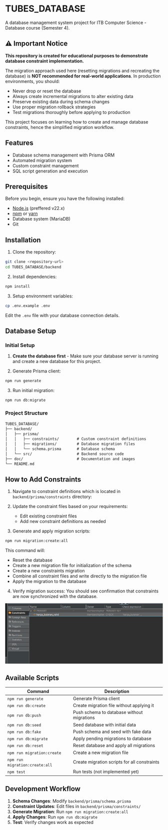 # TUBES_DATABASE

A database management system project for ITB Computer Science - Database course (Semester 4).

## ⚠️ Important Notice

**This repository is created for educational purposes to demonstrate database constraint implementation.**

The migration approach used here (resetting migrations and recreating the database) is **NOT recommended for real-world applications**. In production environments, you should:

- Never drop or reset the database
- Always create incremental migrations to alter existing data
- Preserve existing data during schema changes
- Use proper migration rollback strategies
- Test migrations thoroughly before applying to production

This project focuses on learning how to create and manage database constraints, hence the simplified migration workflow.

## Features

- Database schema management with Prisma ORM
- Automated migration system
- Custom constraint management
- SQL script generation and execution

## Prerequisites

Before you begin, ensure you have the following installed:

- [Node.js](https://nodejs.org/) (preffered v22.x)
- [npm](https://www.npmjs.com/) or [yarn](https://yarnpkg.com/)
- Database system (MariaDB)
- Git

## Installation

1. Clone the repository:

```sh
git clone <repository-url>
cd TUBES_DATABASE/backend
```

2. Install dependencies:

```sh
npm install
```

3. Setup environment variables:

```sh
cp .env.example .env
```

Edit the `.env` file with your database connection details.

## Database Setup

### Initial Setup

1. **Create the database first** - Make sure your database server is running and create a new database for this project.

2. Generate Prisma client:

```sh
npm run generate
```

3. Run initial migration:

```sh
npm run db:migrate
```

### Project Structure

```
TUBES_DATABASE/
├── backend/
│   ├── prisma/
│   │   ├── constraints/        # Custom constraint definitions
│   │   ├── migrations/         # Database migration files
│   │   └── schema.prisma       # Database schema
│   └── src/                    # Backend source code
├── doc/                        # Documentation and images
└── README.md
```

## How to Add Constraints

1. Navigate to constraint definitions which is located in `backend/prisma/constraints` directory:

2. Update the constraint files based on your requirements:

   - Edit existing constraint files
   - Add new constraint definitions as needed

3. Generate and apply migration scripts:

```sh
npm run migration:create:all
```

This command will:

- Reset the database
- Create a new migration file for initialization of the schema
- Create a new constraints migration
- Combine all constraint files and write directly to the migration file
- Apply the migration to the database

4. Verify migration success:
   You should see confirmation that constraints are now synchronized with the database.

![Migration success](doc/migrated.png)

## Available Scripts

| Command                        | Description                                  |
| ------------------------------ | -------------------------------------------- |
| `npm run generate`             | Generate Prisma client                       |
| `npm run db:create`            | Create migration file without applying it    |
| `npm run db:push`              | Push schema to database without migrations   |
| `npm run db:seed`              | Seed database with initial data              |
| `npm run db:fake`              | Push schema and seed with fake data          |
| `npm run db:migrate`           | Apply pending migrations to database         |
| `npm run db:reset`             | Reset database and apply all migrations      |
| `npm run migration:create`     | Create a new migration file                  |
| `npm run migration:create:all` | Create migration scripts for all constraints |
| `npm test`                     | Run tests (not implemented yet)              |

## Development Workflow

1. **Schema Changes**: Modify `backend/prisma/schema.prisma`
2. **Constraint Updates**: Edit files in `backend/prisma/constraints/`
3. **Generate Migration**: Run `npm run migration:create:all`
4. **Apply Changes**: Run `npm run db:migrate`
5. **Test**: Verify changes work as expected
